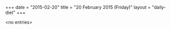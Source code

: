 +++
date = "2015-02-20"
title = "20 February 2015 (Friday)"
layout = "daily-diet"
+++

<p>&lt;no entries&gt;</p>
